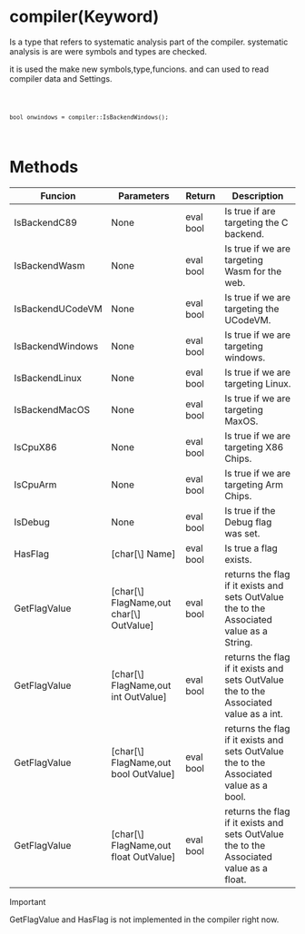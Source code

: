 # compiler(Keyword)

Is a type that refers to systematic analysis part of the compiler. systematic analysis is are were symbols and types are checked.

it is used the make new symbols,type,funcions.
and can used to read compiler data and Settings.

<code>

    bool onwindows = compiler::IsBackendWindows();

</code>


# Methods
| Funcion | Parameters | Return | Description |
|--- |--- |--- | --- |
| IsBackendC89 | None | eval bool | Is true if are targeting the C backend.
| IsBackendWasm | None | eval bool | Is true if we are targeting Wasm for the web.
|IsBackendUCodeVM | None | eval bool | Is true if we are targeting the UCodeVM.
| IsBackendWindows | None | eval bool | Is true if we are targeting windows.
| IsBackendLinux | None | eval bool | Is true if we are targeting Linux.
| IsBackendMacOS | None | eval bool | Is true if we are targeting MaxOS.
| IsCpuX86 | None | eval bool | Is true if we are targeting X86 Chips.
| IsCpuArm | None | eval bool | Is true if we are targeting Arm Chips.
| IsDebug | None | eval bool | Is true if the Debug flag was set.
| HasFlag | [char[\\] Name] | eval bool | Is true a flag exists.
| GetFlagValue | [char[\\] FlagName,out char[\\] OutValue] | eval bool | returns the flag if it exists and sets OutValue the to the Associated value as a String.
| GetFlagValue | [char[\\] FlagName,out int OutValue] | eval bool | returns the flag if it exists and sets OutValue the to the Associated value as a int.
| GetFlagValue | [char[\\] FlagName,out bool OutValue] | eval bool | returns the flag if it exists and sets OutValue the to the Associated value as a bool.
| GetFlagValue | [char[\\] FlagName,out float OutValue] | eval bool | returns the flag if it exists and sets OutValue the to the Associated value as a float.


> [!IMPORTANT]
> 
> GetFlagValue and HasFlag is not implemented in the compiler right now.
